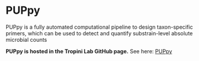 # PUPpy
PUPpy is a fully automated computational pipeline to design taxon-specific primers, which can be used to detect and quantify substrain-level absolute microbial counts

**PUPpy is hosted in the Tropini Lab GitHub page.** See here: [PUPpy](https://github.com/Tropini-lab/PUPpy)
